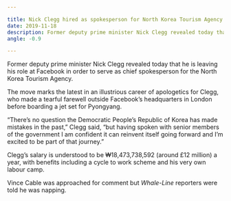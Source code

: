 ```yaml
---

title: Nick Clegg hired as spokesperson for North Korea Tourism Agency
date: 2019-11-18
description: Former deputy prime minister Nick Clegg revealed today that he is leaving his role at Facebook in order to serve as chief spokesperson for the North Korea Tourism Agency.
angle: -0.9

---
```


Former deputy prime minister Nick Clegg revealed today that he is leaving his role at Facebook in order to serve as chief spokesperson for the North Korea Tourism Agency.

The move marks the latest in an illustrious career of apologetics for Clegg, who made a tearful farewell outside Facebook’s headquarters in London before boarding a jet set for Pyongyang.

“There’s no question the Democratic People’s Republic of Korea has made mistakes in the past,” Clegg said, “but having spoken with senior members of the government I am confident it can reinvent itself going forward and I’m excited to be part of that journey.”

Clegg’s salary is understood to be ₩18,473,738,592 (around £12 million) a year, with benefits including a cycle to work scheme and his very own labour camp.

Vince Cable was approached for comment but *Whale-Line* reporters were told he was napping.